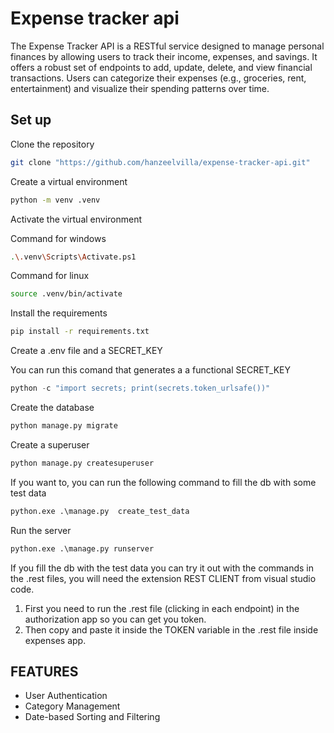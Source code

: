 # Expense tracker api

The Expense Tracker API is a RESTful service designed to manage personal finances by allowing users to track their income, expenses, and savings. It offers a robust set of endpoints to add, update, delete, and view financial transactions. Users can categorize their expenses (e.g., groceries, rent, entertainment) and visualize their spending patterns over time.

## Set up

Clone the repository

```bash
git clone "https://github.com/hanzeelvilla/expense-tracker-api.git"
```

Create a virtual environment

```bash
python -m venv .venv
```

Activate the virtual environment 

Command for windows

```bash
.\.venv\Scripts\Activate.ps1
```

Command for linux
```bash
source .venv/bin/activate
```

Install the requirements

```bash
pip install -r requirements.txt
```

Create a .env file and a SECRET_KEY

You can run this comand that generates a a functional SECRET_KEY

```python
python -c "import secrets; print(secrets.token_urlsafe())"
```


Create the database

```python
python manage.py migrate
```

Create a superuser

```python
python manage.py createsuperuser
```

If you want to, you can run the following command to fill the db with some test data

```python
python.exe .\manage.py  create_test_data
```

Run the server

```python
python.exe .\manage.py runserver
```

If you fill the db with the test data you can try it out with the commands in the .rest files, you will need the extension REST CLIENT from visual studio code. 

1. First you need to run the .rest file (clicking in each endpoint) in the authorization app so you can get you token.
2. Then copy and paste it inside the TOKEN variable in the .rest file inside expenses app.

## FEATURES
- User Authentication
- Category Management
- Date-based Sorting and Filtering